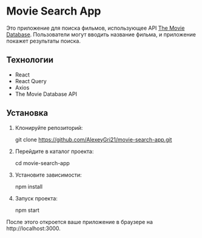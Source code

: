 # Movie Search App

Это приложение для поиска фильмов, использующее API [The Movie Database](https://www.themoviedb.org/). Пользователи могут вводить название фильма, и приложение покажет результаты поиска.

## Технологии

- React
- React Query
- Axios
- The Movie Database API

## Установка

1. Клонируйте репозиторий:

    git clone https://github.com/AlexeyGri21/movie-search-app.git

2. Перейдите в каталог проекта:

    cd movie-search-app

3. Установите зависимости:

    npm install

4. Запуск проекта:

    npm start



После этого откроется ваше приложение в браузере на http://localhost:3000.
